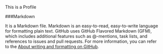 This is a Profile

###Markdown

It is a Markdown file. Markdown is an easy-to-read, easy-to-write language for formatting plain text. GitHub uses GitHub Flavored Markdown (GFM), which includes additional features such as @-mentions, task lists, and references to issues and pull requests. For more information, you can refer to the [About writing and formatting on GitHub](https://docs.github.com/en/get-started/writing-on-github/getting-started-with-writing-and-formatting-on-github/about-writing-and-formatting-on-github).
